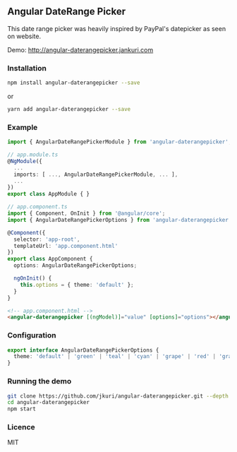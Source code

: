 Angular DateRange Picker
---

This date range picker was heavily inspired by PayPal's datepicker as seen on website.

Demo: http://angular-daterangepicker.jankuri.com

### Installation

```sh
npm install angular-daterangepicker --save
```

or

```sh
yarn add angular-daterangepicker --save
```

### Example

```ts
import { AngularDateRangePickerModule } from 'angular-daterangepicker';

// app.module.ts
@NgModule({
  ...
  imports: [ ..., AngularDateRangePickerModule, ... ],
  ...
})
export class AppModule { }
```

```ts
// app.component.ts
import { Component, OnInit } from '@angular/core';
import { AngularDateRangePickerOptions } from 'angular-daterangepicker';

@Component({
  selector: 'app-root',
  templateUrl: 'app.component.html'
})
export class AppComponent {
  options: AngularDateRangePickerOptions;

  ngOnInit() {
    this.options = { theme: 'default' };
  }
}
```

```html
<!-- app.component.html -->
<angular-daterangepicker [(ngModel)]="value" [options]="options"></angular-daterangepicker>
```

### Configuration

```ts
export interface AngularDateRangePickerOptions {
  theme: 'default' | 'green' | 'teal' | 'cyan' | 'grape' | 'red' | 'gray';
}
```

### Running the demo

```sh
git clone https://github.com/jkuri/angular-daterangepicker.git --depth 1
cd angular-daterangepicker
npm start
```

### Licence

MIT
